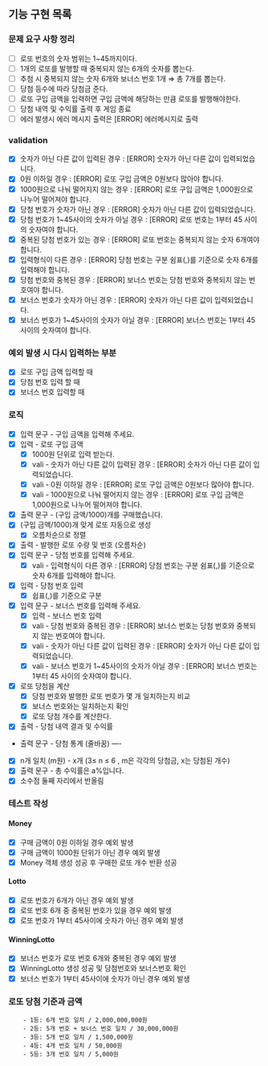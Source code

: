 ## 기능 구현 목록

### 문제 요구 사항 정리

- [ ]  로또 번호의 숫자 범위는 1~45까지이다.
- [ ]  1개의 로또를 발행할 때 중복되지 않는 6개의 숫자를 뽑는다.
- [ ]  추첨 시 중복되지 않는 숫자 6개와 보너스 번호 1개 ⇒ 총 7개를 뽑는다.
- [ ]  당첨 등수에 따라 당첨금 준다.
- [ ]  로또 구입 금액을 입력하면 구입 금액에 해당하는 만큼 로또를 발행해야한다.
- [ ]  당첨 내역 및 수익률 출력 후 게임 종료
- [ ]  에러 발생시 에러 메시지 출력은 [ERROR] 에러메시지로 출력

### validation

- [x] 숫자가 아닌 다른 값이 입력된 경우 : [ERROR] 숫자가 아닌 다른 값이 입력되었습니다.
- [x] 0원 이하일 경우 : [ERROR] 로또 구입 금액은 0원보다 많아야 합니다.
- [x] 1000원으로 나눠 떨어지지 않는 경우 : [ERROR] 로또 구입 금액은 1,000원으로 나누어 떨어져야 합니다.
- [x] 당첨 번호가 숫자가 아닌 경우 : [ERROR] 숫자가 아닌 다른 값이 입력되었습니다.
- [x] 당첨 번호가 1~45사이의 숫자가 아닐 경우 :  [ERROR] 로또 번호는 1부터 45 사이의 숫자여야 합니다.
- [x] 중복된 당첨 번호가 있는 경우 : [ERROR] 로또 번호는 중복되지 않는 숫자 6개여야 합니다.
- [x] 입력형식이 다른 경우 : [ERROR] 당첨 번호는 구분 쉼표(,)를 기준으로 숫자 6개를 입력해야 합니다.
- [x] 당첨 번호와 중복된 경우 : [ERROR] 보너스 번호는 당첨 번호와 중복되지 않는 번호여야 합니다.
- [x] 보너스 번호가 숫자가 아닌 경우 : [ERROR] 숫자가 아닌 다른 값이 입력되었습니다.
- [x] 보너스 번호가 1~45사이의 숫자가 아닐 경우 :  [ERROR] 보너스 번호는 1부터 45 사이의 숫자여야 합니다.

### 예외 발생 시 다시 입력하는 부분

- [x] 로또 구입 금액 입력할 때
- [x] 당첨 번호 입력 할 때
- [x] 보너스 번호 입력할 때

### 로직

- [x]  입력 문구 - 구입 금액을 입력해 주세요.
- [x]  입력 - 로또 구입 금액
    - [x]  1000원 단위로 입력 받는다.
    - [x]  vali - 숫자가 아닌 다른 값이 입력된 경우 : [ERROR] 숫자가 아닌 다른 값이 입력되었습니다.
    - [x]  vali - 0원 이하일 경우 : [ERROR] 로또 구입 금액은 0원보다 많아야 합니다.
    - [x]  vali - 1000원으로 나눠 떨어지지 않는 경우 : [ERROR] 로또 구입 금액은 1,000원으로 나누어 떨어져야 합니다.
- [x]  출력 문구 - (구입 금액/1000)개를 구매했습니다.
- [x] (구입 금액/1000)개 맞게 로또 자동으로 생성
    - [x] 오름차순으로 정렬
- [x]  출력 - 발행한 로또 수량 및 번호 (오름차순)
- [x]  입력 문구 - 당첨 번호를 입력해 주세요.
    - [x]  vali - 입력형식이 다른 경우 : [ERROR] 당첨 번호는 구분 쉼표(,)를 기준으로 숫자 6개를 입력해야 합니다.
- [x]  입력 - 당첨 번호 입력
    - [x]  쉽표(,)를 기준으로 구분
- [x]  입력 문구 - 보너스 번호를 입력해 주세요.
    - [x]  입력 - 보너스 번호 입력
    - [x]  vali - 당첨 번호와 중복된 경우 : [ERROR] 보너스 번호는 당첨 번호와 중복되지 않는 번호여야 합니다.
    - [x]  vali - 숫자가 아닌 다른 값이 입력된 경우 : [ERROR] 숫자가 아닌 다른 값이 입력되었습니다.
    - [x]  vali - 보너스 번호가 1~45사이의 숫자가 아닐 경우 :  [ERROR] 보너스 번호는 1부터 45 사이의 숫자여야 합니다.
- [x]  로또 당첨을 계산
    - [x]  당첨 번호와 발행한 로또 번호가 몇 개 일치하는지 비교
    - [x]  보너스 번호와는 일치하는지 확인
    - [x]  로또 당첨 개수를 계산한다.
- [x]  출력 - 당첨 내역 결과 및 수익률
- 출력 문구 - 당첨 통계 (줄바꿈) —-
- [x]  n개 일치 (m원) - x개 (3≤ n ≤ 6 , m은 각각의 당첨금, x는 당첨된 개수)
- [x]  출력 문구 - 총 수익률은 a%입니다.
- [x]  소수점 둘째 자리에서 반올림

### 테스트 작성

#### Money

- [x] 구매 금액이 0원 이하일 경우 예외 발생
- [x] 구매 금액이 1000원 단위가 아닌 경우 예외 발생
- [x] Money 객체 생성 성공 후 구매한 로또 개수 반환 성공

#### Lotto

- [x] 로또 번호가 6개가 아닌 경우 예외 발생
- [x] 로또 번호 6개 중 중복된 번호가 있을 경우 예외 발생
- [x] 로또 번호가 1부터 45사이에 숫자가 아닌 경우 예외 발생

#### WinningLotto

- [x] 보너스 번호가 로또 번호 6개와 중복된 경우 예외 발생
- [x] WinningLotto 생성 성공 및 당첨번호와 보너스번호 확인
- [x] 보너스 번호가 1부터 45사이에 숫자가 아닌 경우 예외 발생

### 로또 당첨 기준과 금액

```
    - 1등: 6개 번호 일치 / 2,000,000,000원
    - 2등: 5개 번호 + 보너스 번호 일치 / 30,000,000원
    - 3등: 5개 번호 일치 / 1,500,000원
    - 4등: 4개 번호 일치 / 50,000원
    - 5등: 3개 번호 일치 / 5,000원
```